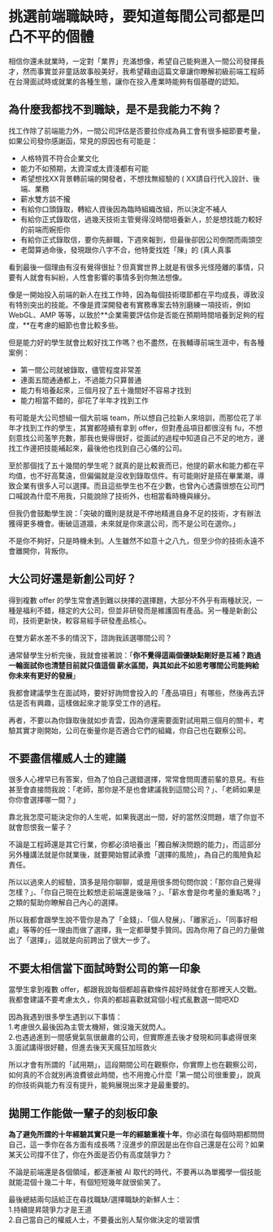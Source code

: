 # 挑選前端職缺時，要知道每間公司都是凹凸不平的個體

相信你還未就業時，一定對「業界」充滿想像，希望自己能夠進入一間公司發揮長才，然而事實並非童話故事般美好，我希望藉由這篇文章讓你瞭解初級前端工程師在台灣面試時或就業的各種生態，讓你在投入產業時能夠有個基礎的認知。

## 為什麼我都找不到職缺，是不是我能力不夠？

找工作除了前端能力外，一間公司評估是否要拉你成為員工會有很多細節要考量，如果公司發你感謝函，常見的原因也有可能是：

* 人格特質不符合企業文化
* 能力不如預期，太資深或太資淺都有可能
* 希望想找XX背景轉前端的開發者，不想找無經驗的 \( XX請自行代入設計、後端、業務
* 薪水雙方談不攏
* 有給你口頭錄取，轉給人資後因為臨時組織改組，所以決定不補人
* 有給你正式錄取信，過幾天技術主管覺得沒時間培養新人，於是想找能力較好的前端而婉拒你
* 有給你正式錄取信，要你先辭職，下週來報到，但最後卻因公司倒閉而兩頭空
* 老闆算過命後，發現跟你八字不合，他特愛找姓「陳」的 \(真人真事

看到最後一個理由有沒有覺得很扯？但真實世界上就是有很多光怪陸離的事情，只要有人就會有糾紛，人性會影響的事情多到你無法想像。

像是一開始投入前端的新人在找工作時，因為每個技術環節都在平均成長，導致沒有特別突出的技能。不像是資深開發者有實務專案去特別磨練一項技術，例如 WebGL、AMP 等等，以致於**企業需要評估你是否能在預期時間培養到足夠的程度，**在考慮的細節也會比較多些。

但是能力好的學生就會比較好找工作嗎？也不盡然，在我輔導前端生涯中，有各種案例：

* 第一間公司就被錄取，儘管程度非常差
* 連面五間通通都上，不過能力只算普通
* 能力有培養起來，三個月投了五十幾間好不容易才找到
* 能力相當不錯的，卻花了半年才找到工作

有可能是大公司想組一個大前端 team，所以想自己拉新人來培訓，而那位花了半年才找到工作的學生，其實都陸續有拿到 offer，但對產品項目都很沒有 fu，不想刻意找公司濫竽充數，那我也覺得很好，從面試的過程中知道自己不足的地方，邊找工作邊把技能補起來，最後他也找到自己心儀的公司。

至於那個找了五十幾間的學生呢？就真的是比較衰而已，他提的薪水和能力都在平均值，也不好高騖遠，但偏偏就是沒收到錄取信件。有可能剛好是搭在畢業潮，導致企業有很多人可以選擇。而且這些學生也不在少數，也曾內心透露很想在公司門口喊說為什麼不用我，只能說除了技術外，也相當看時機與緣分。

但我仍會鼓勵學生說：「突破的鐵則是就是不停地精進自身不足的技術，才有辦法獲得更多機會。衝破這道牆，未來就是你來選公司，而不是公司在選你。」

不是你不夠好，只是時機未到。人生雖然不如意十之八九，但至少你的技術永遠不會離開你，背叛你。

## 大公司好還是新創公司好？

得到複數 offer 的學生常會遇到難以抉擇的選擇題，大部分不外乎有兩種狀況，一種是福利不錯，穩定的大公司，但並非研發而是維護固有產品。另一種是新創公司，技術更新快，較容易經手研發產品核心。

在雙方薪水差不多的情況下，諮詢我該選哪間公司？

通常替學生分析完後，我就會接著說：「**你不覺得這兩個優缺點剛好是互補？跑過一輪面試你也清楚目前就只值這個 薪水區間，與其如此不如思考哪間公司能夠給你未來有更好的發展**」

我都會建議學生在面試時，要好好詢問會投入的「產品項目」有哪些，然後再去評估是否有興趣，這樣做起來才能享受工作的過程。

再者，不要以為你錄取後就如步青雲，因為你還需要面對試用期三個月的關卡，考驗其實才剛開始，公司在衡量你是否適合它們的組織，你自己也在觀察公司。

## 不要盡信權威人士的建議

很多人心裡早已有答案，但為了怕自己選錯選擇，常常會問周遭前輩的意見。有些甚至會直接問我說：「老師，那你是不是也會建議我到這間公司？」、「老師如果是你你會選擇哪一間？」

靠北我怎麼可能決定你的人生呢，如果我選出一間，好的當然沒問題，壞了你豈不就會怨恨我一輩子？

不論是工程師還是其它行業，你都必須培養出「獨自解決問題的能力」，而這部分另外種講法就是你就業後，就要開始嘗試承擔「選擇的風險」，為自己的風險負起責任。

所以以過來人的經驗，頂多是陪你聊聊，或是用很多問句問你說：「那你自己覺得怎樣？」、「你自己現在比較想走前端還是後端？」、「薪水會是你考量的重點嗎？」之類的幫助你瞭解自己內心的選擇。

所以我都會跟學生說不管你是為了「金錢」、「個人發展」、「離家近」、「同事好相處」等等的任一理由而做了選擇，我一定都舉雙手贊同。因為你用了自己的力量做出了「選擇」，這就是向前跨出了很大一步了。

## 不要太相信當下面試時對公司的第一印象

當學生拿到複數 offer，都跟我說每個都超喜歡條件超好時就會在那裡天人交戰。我都會建議不要考慮太久，你真的都超喜歡就寫個小程式亂數選一間吧XD

因為我遇到很多學生遇到以下事情：  
1.考慮很久最後因為主管太機掰，做沒幾天就閃人。  
2.也遇過進到一間感覺氣氛很嚴肅的公司，但實際進去後才發現和同事處得很來  
3.面試講得很好聽，但進去後天天瘋狂加班救火

所以才會有所謂的「試用期」，這段期間公司在觀察你，你實際上也在觀察公司，如何真的不合就別再浪費彼此時間，也不用擔心什麼「第一間公司很重要」，說真的你技術與能力有沒有提升，能夠展現出來才是最重要的。

## 拋開工作能做一輩子的刻板印象

**為了避免所謂的十年經驗其實只是一年的經驗重複十年**，你必須在每個時期都問問自己，這一季你在各方面有成長嗎？沒進步的原因是出在你自己還是在公司？如果某天公司撐不住了，你在外面是否仍有高度競爭力？

不論是前端還是各個領域，都逐漸被 AI 取代的時代，不要再以為單獨學一個技能就能混個十幾二十年，有個短短幾年就很偷笑了。

最後總結兩句話給正在尋找職缺/選擇職缺的新鮮人士：  
1.持續提昇競爭力才是王道  
2.自己當自己的權威人士，不要養出別人幫你做決定的壞習慣



